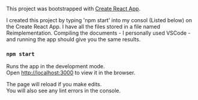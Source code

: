 This project was bootstrapped with [Create React App](https://github.com/facebook/create-react-app).

I created this project by typing 'npm start' into my consol (Listed below) on the Create React App.  I have all the files stored in a file named Reimplementation.  Compiling the documents - I personally used VSCode - and running the app should give you the same results. 



### `npm start`

Runs the app in the development mode.<br />
Open [http://localhost:3000](http://localhost:3000) to view it in the browser.

The page will reload if you make edits.<br />
You will also see any lint errors in the console.
